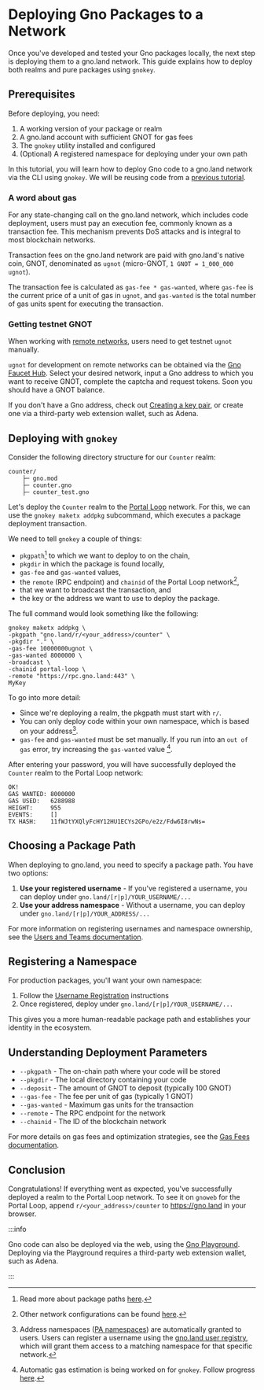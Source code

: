 # Deploying Gno Packages to a Network

Once you've developed and tested your Gno packages locally, the next step is deploying them to a gno.land network. This guide explains how to deploy both realms and pure packages using `gnokey`.

## Prerequisites

Before deploying, you need:

1. A working version of your package or realm
2. A gno.land account with sufficient GNOT for gas fees
3. The `gnokey` utility installed and configured
4. (Optional) A registered namespace for deploying under your own path

In this tutorial, you will learn how to deploy Gno code to a gno.land network via
the CLI using `gnokey`. We will be reusing code from a 
[previous tutorial](developing-locally/running-testing-gno.md#setup).

### A word about gas

For any state-changing call on the gno.land network, which includes code deployment,
users must pay an execution fee, commonly known as a transaction fee. This 
mechanism prevents DoS attacks and is integral to most blockchain networks.

Transaction fees on the gno.land network are paid with gno.land's native coin, 
GNOT, denominated as `ugnot` (micro-GNOT, `1 GNOT = 1_000_000 ugnot`). 

The transaction fee is calculated as `gas-fee * gas-wanted`, where `gas-fee` is 
the current price of a unit of gas in `ugnot`, and `gas-wanted` is the total number of 
gas units spent for executing the transaction.

### Getting testnet GNOT

When working with [remote networks](../resources/gnoland-networks.md), users need to get
testnet `ugnot` manually.

`ugnot` for development on remote networks can be obtained via the [Gno Faucet Hub](https://faucet.gno.land).
Select your desired network, input a Gno address to which you want to receive
GNOT, complete the captcha and request tokens. Soon you should have a GNOT balance.

If you don't have a Gno address, check out [Creating a key pair](developing-locally/creating-a-keypair.md),
or create one via a third-party web extension wallet, such as Adena.

## Deploying with `gnokey`

Consider the following directory structure for our `Counter` realm:

```
counter/
    ├─ gno.mod
    ├─ counter.gno
    ├─ counter_test.gno
```

Let's deploy the `Counter` realm to the [Portal Loop](../resources/gnoland-networks.md#portal-loop) 
network. For this, we can use the `gnokey maketx addpkg` subcommand, which
executes a package deployment transaction.

We need to tell `gnokey` a couple of things:
- `pkgpath`[^1] to which we want to deploy to on the chain,
- `pkgdir` in which the package is found locally,
- `gas-fee` and `gas-wanted` values,
- the `remote` (RPC endpoint) and `chainid` of the Portal Loop network[^2], 
- that we want to broadcast the transaction, and
- the key or the address we want to use to deploy the package.

The full command would look something like the following:
```
gnokey maketx addpkg \
-pkgpath "gno.land/r/<your_address>/counter" \
-pkgdir "." \
-gas-fee 10000000ugnot \
-gas-wanted 8000000 \
-broadcast \
-chainid portal-loop \
-remote "https://rpc.gno.land:443" \
MyKey 
```

To go into more detail:
- Since we're deploying a realm, the pkgpath must start with `r/`.
- You can only deploy code within your own namespace, which is based on your address[^3].
- `gas-fee` and `gas-wanted` must be set manually. If you run into an `out of gas` 
error, try increasing the `gas-wanted` value [^4].

After entering your password, you will have successfully deployed the `Counter` 
realm to the Portal Loop network:

```
OK!
GAS WANTED: 8000000
GAS USED:   6288988
HEIGHT:     955
EVENTS:     []
TX HASH:    11fWJtYXQlyFcHY12HU1ECYs2GPo/e2z/Fdw6I8rwNs=
```

## Choosing a Package Path

When deploying to gno.land, you need to specify a package path. You have two options:

1. **Use your registered username** - If you've registered a username, you can deploy under `gno.land/[r|p]/YOUR_USERNAME/...` 
2. **Use your address namespace** - Without a username, you can deploy under `gno.land/[r|p]/YOUR_ADDRESS/...`

For more information on registering usernames and namespace ownership, see the [Users and Teams documentation](../resources/users-and-teams.md).

## Registering a Namespace

For production packages, you'll want your own namespace:

1. Follow the [Username Registration](../resources/users-and-teams.md#registration-process) instructions
2. Once registered, deploy under `gno.land/[r|p]/YOUR_USERNAME/...`

This gives you a more human-readable package path and establishes your identity in the ecosystem.

## Understanding Deployment Parameters

- `--pkgpath` - The on-chain path where your code will be stored
- `--pkgdir` - The local directory containing your code
- `--deposit` - The amount of GNOT to deposit (typically 100 GNOT)
- `--gas-fee` - The fee per unit of gas (typically 1 GNOT) 
- `--gas-wanted` - Maximum gas units for the transaction
- `--remote` - The RPC endpoint for the network
- `--chainid` - The ID of the blockchain network

For more details on gas fees and optimization strategies, see the [Gas Fees documentation](../resources/gas-fees.md).

## Conclusion

Congratulations! If everything went as expected, you've successfully deployed a 
realm to the Portal Loop network. To see it on `gnoweb` for the Portal Loop,
append `r/<your_address>/counter` to https://gno.land in your browser.

:::info

Gno code can also be deployed via the web, using the 
[Gno Playground](https://play.gno.land). Deploying via the Playground requires
a third-party web extension wallet, such as Adena.

:::

[^1]: Read more about package paths [here](../resources/gno-packages.md).
[^2]: Other network configurations can be found [here](../resources/gnoland-networks.md).
[^3]: Address namespaces ([PA namespaces](../resources/gno-packages.md#package-path-structure)) are automatically granted to 
users. Users can register a username using the [gno.land user registry](https://gno.land/r/demo/users), 
which will grant them access to a matching namespace for that specific network.
[^4]: Automatic gas estimation is being worked on for `gnokey`. Follow progress 
[here](https://github.com/gnolang/gno/pull/3330).
